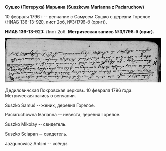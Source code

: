 **Сушко (Потеруха) Марьяна (Suszkowa Marianna z Paciaruchow)**

10 февраля 1796 г -- венчание с Самусем Сушко с деревни Горелое (НИАБ
136-13-920, лист 2об, №3/1796-б (ориг)).

**НИАБ 136-13-920:** Лист 2об. **Метрическая запись №3/1796-б (ориг).**

![](./media/fe3e356602d21d689ce087342c659c1b52522a27.png)

Дедиловичская Покровская церковь. 10 февраля 1796 года. Метрическая
запись о венчании.

Suszko Samuś -- жених, деревня Горелое.

Paciaruchowna Marianna -- невеста, деревня Горелое.

Suszko Mikołay -- свидетель.

Suszko Sciapan -- свидетель.

Jazgunowicz Antoni -- ксёндз.
